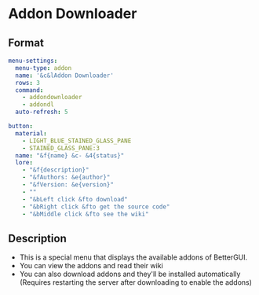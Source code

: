 # Addon Downloader

## Format
```yaml
menu-settings:
  menu-type: addon
  name: '&c&lAddon Downloader'
  rows: 3
  command:
    - addondownloader
    - addondl
  auto-refresh: 5

button:
  material:
    - LIGHT_BLUE_STAINED_GLASS_PANE
    - STAINED_GLASS_PANE:3
  name: "&f{name} &c- &4{status}"
  lore:
    - "&f{description}"
    - "&fAuthors: &e{author}"
    - "&fVersion: &e{version}"
    - ""
    - "&bLeft click &fto download"
    - "&bRight click &fto get the source code"
    - "&bMiddle click &fto see the wiki"
```

## Description
* This is a special menu that displays the available addons of BetterGUI.
* You can view the addons and read their wiki
* You can also download addons and they'll be installed automatically (Requires restarting the server after downloading to enable the addons)